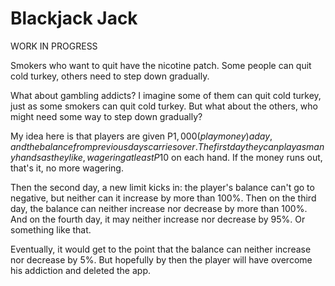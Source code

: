 # Blackjack Jack

WORK IN PROGRESS

Smokers who want to quit have the nicotine patch. Some people can quit cold 
turkey, others need to step down gradually.

What about gambling addicts? I imagine some of them can quit cold turkey, just 
as some smokers can quit cold turkey. But what about the others, who might need 
some way to step down gradually?

My idea here is that players are given P$1,000 (play money) a day, and the 
balance from previous days carries over. The first day they can play as many 
hands as they like, wagering at least P$10 on each hand. If the money runs out, 
that's it, no more wagering.

Then the second day, a new limit kicks in: the player's balance can't go to 
negative, but neither can it increase by more than 100%. Then on the third day, 
the balance can neither increase nor decrease by more than 100%. And on the 
fourth day, it may neither increase nor decrease by 95%. Or something like that.

Eventually, it would get to the point that the balance can neither increase nor 
decrease by 5%. But hopefully by then the player will have overcome his 
addiction and deleted the app.
